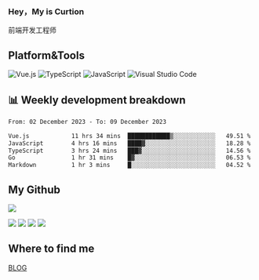 ### Hey，My is Curtion
前端开发工程师
## Platform&Tools

![Vue.js](https://img.shields.io/badge/-Vue.js-4FC08D?style=flat-square&logo=Vue.js&logoColor=white)
![TypeScript](https://img.shields.io/badge/-TypeScript-007ACC?style=flat-square&logo=typescript&logoColor=white)
![JavaScript](https://img.shields.io/badge/-JavaScript-F7DF1E?style=flat-square&logo=javascript&logoColor=black)
![Visual Studio Code](https://img.shields.io/badge/-VSCode-007ACC?style=flat-square&logo=Visual-Studio-Code&logoColor=white)

## 📊 Weekly development breakdown

<!--START_SECTION:waka-->

```txt
From: 02 December 2023 - To: 09 December 2023

Vue.js            11 hrs 34 mins  ████████████▒░░░░░░░░░░░░   49.51 %
JavaScript        4 hrs 16 mins   ████▓░░░░░░░░░░░░░░░░░░░░   18.28 %
TypeScript        3 hrs 24 mins   ███▓░░░░░░░░░░░░░░░░░░░░░   14.56 %
Go                1 hr 31 mins    █▓░░░░░░░░░░░░░░░░░░░░░░░   06.53 %
Markdown          1 hr 3 mins     █░░░░░░░░░░░░░░░░░░░░░░░░   04.52 %
```

<!--END_SECTION:waka-->

## My Github

![](http://github-profile-summary-cards.vercel.app/api/cards/profile-details?username=curtion&theme=nord_bright)

![](http://github-profile-summary-cards.vercel.app/api/cards/stats?username=curtion&theme=nord_bright)
![](http://github-profile-summary-cards.vercel.app/api/cards/productive-time?username=curtion&theme=nord_bright&utcOffset=8)
![](http://github-profile-summary-cards.vercel.app/api/cards/repos-per-language?username=curtion&theme=nord_bright)
![](http://github-profile-summary-cards.vercel.app/api/cards/most-commit-language?username=curtion&theme=nord_bright)

## Where to find me

[BLOG](https://blog.3gxk.net)
